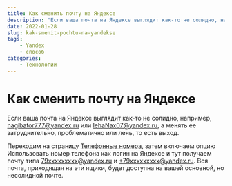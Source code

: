 ```yaml
---
title: Как сменить почту на Яндексе
description: "Если ваша почта на Яндексе выглядит как-то не солидно, например, nagibator777@yandex.ru или lehaNax07@yandex.ru, а менять ее затруднительно, проблематично или лень, то есть выход."
date: 2022-01-28
slug: kak-smenit-pochtu-na-yandekse
tags:
    - Yandex
    - способ
categories:
    - Технологии
---
```


# Как сменить почту на Яндексе
Если ваша почта на Яндексе выглядит как-то не солидно, например, nagibator777@yandex.ru или lehaNax07@yandex.ru, а менять ее затруднительно, проблематично или лень, то есть выход.

Переходим на страницу [Телефонные номера](https://passport.yandex.ru/profile/phones), затем включаем опцию Использовать номер телефона как логин на Яндексе и тут получаем почту типа 79xxxxxxxxx@yandex.ru и +79xxxxxxxxx@yandex.ru. Вся почта, приходящая на эти ящики, будет доступна на вашей основной, но несолидной почте.